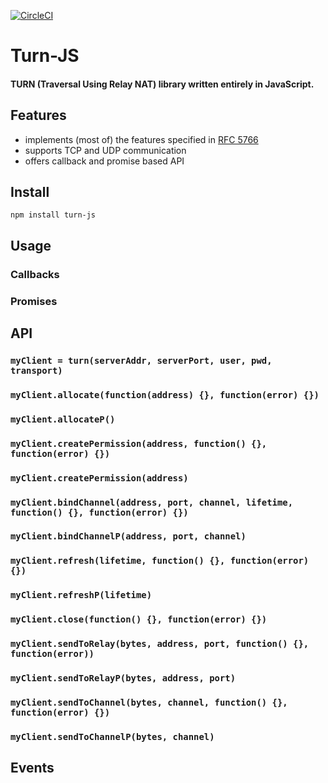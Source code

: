 [![CircleCI](https://circleci.com/gh/MicroMinion/turn-js.svg?style=shield)](https://circleci.com/gh/MicroMinion/turn-js)

# Turn-JS
#### TURN (Traversal Using Relay NAT) library written entirely in JavaScript.

## Features

- implements (most of) the features specified in [RFC 5766](https://tools.ietf.org/html/rfc5766)
- supports TCP and UDP communication
- offers callback and promise based API

## Install

```
npm install turn-js
```

## Usage

### Callbacks

### Promises

## API

### `myClient = turn(serverAddr, serverPort, user, pwd, transport)`

### `myClient.allocate(function(address) {}, function(error) {})`

### `myClient.allocateP()`

### `myClient.createPermission(address, function() {}, function(error) {})`

### `myClient.createPermission(address)`

### `myClient.bindChannel(address, port, channel, lifetime, function() {}, function(error) {})`

### `myClient.bindChannelP(address, port, channel)`

### `myClient.refresh(lifetime, function() {}, function(error) {})`

### `myClient.refreshP(lifetime)`   

### `myClient.close(function() {}, function(error) {})`

### `myClient.sendToRelay(bytes, address, port, function() {}, function(error))`

### `myClient.sendToRelayP(bytes, address, port)`

### `myClient.sendToChannel(bytes, channel, function() {}, function(error) {})`

### `myClient.sendToChannelP(bytes, channel)`


## Events
